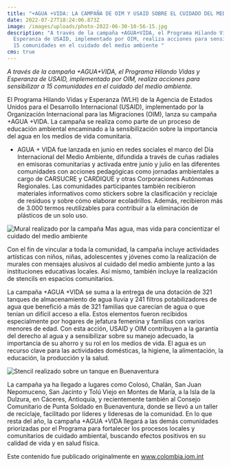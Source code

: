 ```yaml
---
title: "+AGUA +VIDA: LA CAMPAÑA DE OIM Y USAID SOBRE EL CUIDADO DEL MEDIO AMBIENTE"
date: 2022-07-27T18:24:06.873Z
image: /images/uploads/photo-2022-06-30-10-56-15.jpg
description: "A través de la campaña +AGUA+VIDA, el Programa Hilando Vidas y
  Esperanza de USAID, implementado por OIM, realiza acciones para sensibilizar a
  15 comunidades en el cuidado del medio ambiente "
cms: true
---
```

*A través de la campaña +AGUA+VIDA, el Programa Hilando Vidas y Esperanza de USAID, implementado por OIM, realiza acciones para sensibilizar a 15 comunidades en el cuidado del medio ambiente.*

El Programa Hilando Vidas y Esperanza (WLH) de la Agencia de Estados Unidos para el Desarrollo Internacional (USAID), implementado por la Organización Internacional para las Migraciones (OIM), lanza su campaña +AGUA +VIDA. La campaña se realiza como parte de un proceso de educación ambiental encaminado a la sensibilización sobre la importancia del agua en los medios de vida comunitaria.

* AGUA + VIDA fue lanzada en junio en redes sociales el marco del Día Internacional del Medio Ambiente, difundida a través de cuñas radiales en emisoras comunitarias y activada entre junio y julio en las diferentes comunidades con acciones pedagógicas como jornadas ambientales a cargo de CARSUCRE y CARDIQUE y otras Corporaciones Autónomas Regionales. Las comunidades participantes también recibieron materiales informativos como stickers sobre la clasificación y reciclaje de residuos y sobre cómo elaborar ecoladrillos. Además, recibieron más de 3.000 termos reutilizables para contribuir a la eliminación de plásticos de un solo uso.

![Mural realizado por la campaña Mas agua, mas vida para concientizar el cuidado del medio ambiente ](https://colombia.iom.int/sites/g/files/tmzbdl1011/files/images/Notas/bannerwlh2.png "Mural realizado por la campaña Mas agua, mas vida para concientizar el cuidado del medio ambiente ")

Con el fin de vincular a toda la comunidad, la campaña incluye actividades artísticas con niños, niñas, adolescentes y jóvenes como la realización de murales con mensajes alusivos al cuidado del medio ambiente junto a las instituciones educativas locales. Así mismo, también incluye la realización de stencils en espacios comunitarios.

La campaña +AGUA +VIDA se suma a la entrega de una dotación de 321 tanques de almacenamiento de agua lluvia y 241 filtros potabilizadores de agua que benefició a más de 321 familias que carecían de agua o que tenían un difícil acceso a ella. Estos elementos fueron recibidos especialmente por hogares de jefatura femenina y familias con varios menores de edad. Con esta acción, USAID y OIM contribuyen a la garantía del derecho al agua y a sensibilizar sobre su manejo adecuado, la importancia de su ahorro y su rol en los medios de vida. El agua es un recurso clave para las actividades domésticas, la higiene, la alimentación, la educación, la producción y la salud.

![Stencil realizado sobre un tanque en Buenaventura](https://colombia.iom.int/sites/g/files/tmzbdl1011/files/images/Notas/bannerwlh3.png "Stencil realizado sobre un tanque en Buenaventura")

La campaña ya ha llegado a lugares como Colosó, Chalán, San Juan Nepomuceno, San Jacinto y Tolú Viejo en Montes de María, a la Isla de la Dulzura, en Cáceres, Antioquia, y recientemente también al Consejo Comunitario de Punta Soldado en Buenaventura, donde se llevó a un taller de reciclaje, facilitado por líderes y lideresas de la comunidad. En lo que resta del año, la campaña +AGUA +VIDA llegará a las demás comunidades priorizadas por el Programa para fortalecer los procesos locales y comunitarios de cuidado ambiental, buscando efectos positivos en su calidad de vida y en salud física.

Este contenido fue publicado originalmente en www.colombia.iom.int